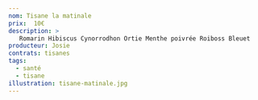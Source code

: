 ```yaml
---
nom: Tisane la matinale
prix:  10€
description: >
   Romarin Hibiscus Cynorrodhon Ortie Menthe poivrée Roiboss Bleuet
producteur: Josie
contrats: tisanes
tags: 
  - santé
  - tisane
illustration: tisane-matinale.jpg
---
```


